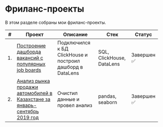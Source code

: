# Фриланс-проекты
 
В этом разделе собраны мои фриланс-проекты.

| #    | Проект                | Описание                                                     | Стек                                                         | Статус                                                         |
| ---- | ------------------------------------------------------------ | ------------------------------------------------------------ | ------------------------------------------------------------ | ------------------------------------------------------------ |
| 1.   | [Построение дашборда вакансий с популярных job boards](https://github.com/mechfil/freelance_projects/tree/main/Dashboard%20DataLens) | Подключился к БД ClickHouse и построил дашборд в DataLens  | SQL, ClickHouse,  DataLens      | Завершен ✅     |
| 2.   | [Анализ рынка продажи автомобилей в Казахстане за январь-сентябрь 2019 год](https://github.com/mechfil/freelance_projects/tree/main/Dashboard%20DataLens) | Очистил данные и провел анализ  | pandas, seaborn      | Завершен ✅     |